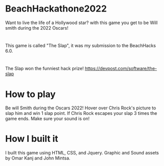 # BeachHackathone2022

Want to live the life of a Hollywood star? with this game you get to be Will smith during the 2022 Oscars!
#
This game is called "The Slap", it was my submission to the BeachHacks 6.0.
#
The Slap won the funniest hack prize!
https://devpost.com/software/the-slap

# How to play
Be will Smith during the Oscars 2022!
Hover over Chris Rock's picture to slap him and win 1 slap point.
If Chris Rock escapes your slap 3 times the game ends.
Make sure your sound is on!

# How I built it
I built this game using HTML, CSS, and Jquery. 
Graphic and Sound assets by Omar Kanj and John Mintsa.
